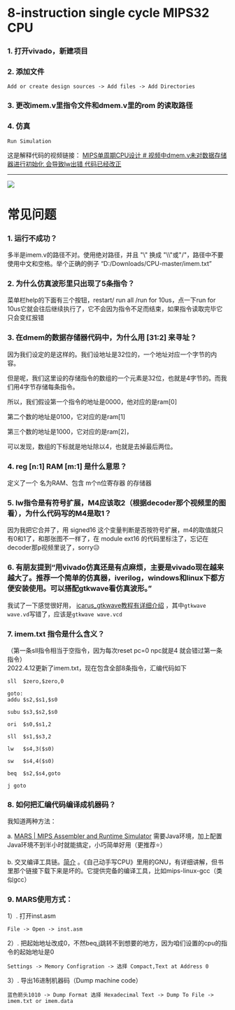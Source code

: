 # 8-instruction single cycle MIPS32 CPU
### 1. 打开vivado，新建项目
### 2. 添加文件
``` 
Add or create design sources -> Add files -> Add Directories
```
### 3. 更改imem.v里指令文件和dmem.v里的rom 的读取路径
### 4. 仿真
```
Run Simulation 
```
这是解释代码的视频链接： [MIPS单周期CPU设计 # 视频中dmem.v未对数据存储器进行初始化 会导致lw出错 代码已经改正](https://www.bilibili.com/video/BV1rD4y1D7h9)  <hr/>
<img src="https://github.com/qing-2/CPU/blob/master/run.jpg"> 

# 常见问题
### 1. 运行不成功？
多半是imem.v的路径不对。使用绝对路径，并且 "\\" 换成 "\\\\"或"/"，路径中不要使用中文和空格。举个正确的例子 “D:/Downloads/CPU-master/imem.txt”

### 2. 为什么仿真波形里只出现了5条指令？
菜单栏help的下面有三个按钮，restart/ run all /run for 10us，点一下run for 10us它就会往后继续执行了，它不会因为指令不足而结束，如果指令读取完毕它只会变红报错

### 3. 在dmem的数据存储器代码中，为什么用 [31:2] 来寻址？
因为我们设定的是这样的。我们设地址是32位的，一个地址对应一个字节的内容。

但是呢，我们这里设的存储指令的数组的一个元素是32位，也就是4字节的。而我们用4字节存储每条指令。

所以，我们假设第一个指令的地址是0000，他对应的是ram[0]

第二个数的地址是0100，它对应的是ram[1]

第三个数的地址是1000，它对应的是ram[2]，

可以发现，数组的下标就是地址除以4，也就是去掉最后两位。

### 4. reg [n:1] RAM [m:1] 是什么意思？
定义了一个 名为RAM、包含 m个n位寄存器 的存储器

### 5. lw指令是有符号扩展，M4应该取2（根据decoder那个视频里的图看），为什么代码写的M4是取1？
因为我把它合并了，用 signed16 这个变量判断是否按符号扩展，m4的取值就只有0和1了，和那张图不一样了，在 module ext16 的代码里标注了，忘记在decoder那p视频里说了，sorry😥

### 6. 有朋友提到“用vivado仿真还是有点麻烦，主要是vivado现在越来越大了。推荐一个简单的仿真器，iverilog，windows和linux下都方便安装使用。可以搭配gtkwave看仿真波形。”
我试了一下感觉很好用， [icarus_gtkwave教程有详细介绍](https://brng.dev/blog/technical/tutorial/2019/05/11/icarus_gtkwave/)  ，其中`gtkwave wave.vd`写错了，应该是`gtkwave wave.vcd`
### 7. imem.txt 指令是什么含义？
（第一条sll指令相当于空指令，因为每次reset pc=0 npc就是4 就会错过第一条指令）<br/>
2022.4.12更新了imem.txt，现在包含全部8条指令，汇编代码如下
``` 
sll  $zero,$zero,0

goto:
addu $s2,$s1,$s0

subu $s3,$s2,$s0

ori  $s0,$s1,2

sll  $s1,$s3,2

lw   $s4,3($s0)

sw   $s4,4($s0)

beq  $s2,$s4,goto

j goto
``` 
### 8. 如何把汇编代码编译成机器码？
我知道两种方法：

a.  [MARS | MIPS Assembler and Runtime Simulator](http://courses.missouristate.edu/kenvollmar/mars/index.htm) 需要Java环境，加上配置Java环境不到半小时就能搞定，小巧简单好用（更推荐⭐）

b. 交叉编译工具链。[简介](https://www.bilibili.com/video/BV1Az4y117rY?spm_id_from=333.999.header_right.fav_list.click)
。《自己动手写CPU》里用的GNU，有详细讲解，但书里那个链接下载下来是坏的。它提供完备的编译工具，比如mips-linux-gcc（类似gcc）

### 9. MARS使用方式：
1）. 打开inst.asm
``` 
File -> Open -> inst.asm
```
2）. 把起始地址改成0，不然beq,j跳转不到想要的地方，因为咱们设置的cpu的指令的起始地址是0
``` 
Settings -> Memory Configration -> 选择 Compact,Text at Address 0
```
3）. 导出16进制机器码（Dump machine code）
``` 
蓝色箭头1010 -> Dump Format 选择 Hexadecimal Text -> Dump To File -> imem.txt or imem.data
```

